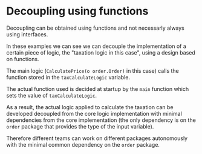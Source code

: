 # Decoupling using functions

Decoupling can be obtained using functions and not necessarly always using interfaces.

In these examples we can see we can decouple the implementation of a certain piece of logic, the "taxation logic in this case",
using a design based on functions.

The main logic (`CalculatePrice(o order.Order)` in this case) calls the function stored in the `taxCalculateLogic` variable.

The actual function used is decided at startup by the `main` function which sets the value of `taxCalculateLogic`.

As a result, the actual logic applied to calculate the taxation can be developed decoupled from the core logic implementation with minimal dependencies from the core implementation (the only dependency is on the `order` package that provides the type of the input variable).

Therefore different teams can work on different packages autonomously with the minimal common dependency on the `order` package.
